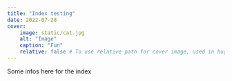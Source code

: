 ```yaml
---
title: "Index testing"
date: 2022-07-28
cover:
    image: static/cat.jpg
    alt: "Image"
    caption: "Fun"
    relative: false # To use relative path for cover image, used in hugo Page-bundles
---
```


Some infos here for the index
